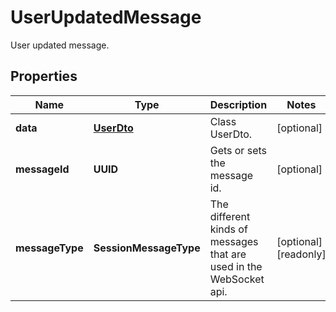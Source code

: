 

# UserUpdatedMessage

User updated message.

## Properties

| Name | Type | Description | Notes |
|------------ | ------------- | ------------- | -------------|
|**data** | [**UserDto**](UserDto.md) | Class UserDto. |  [optional] |
|**messageId** | **UUID** | Gets or sets the message id. |  [optional] |
|**messageType** | **SessionMessageType** | The different kinds of messages that are used in the WebSocket api. |  [optional] [readonly] |



